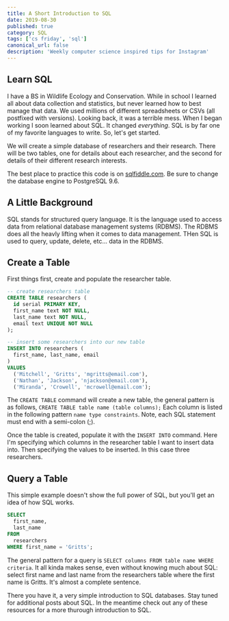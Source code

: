 ```yaml
---
title: A Short Introduction to SQL
date: 2019-08-30
published: true
category: SQL
tags: ['cs friday', 'sql']
canonical_url: false
description: 'Weekly computer science inspired tips for Instagram'
--- 
```


## Learn SQL

I have a BS in Wildlife Ecology and Conservation. While in school I learned all about data collection and statistics, but never learned how to best manage that data. We used millions of different spreadsheets or CSVs (all postfixed with versions). Looking back, it was a terrible mess. When I began working I soon learned about SQL. It changed *everything*. SQL is by far one of my favorite languages to write. So, let's get started.

We will create a simple database of researchers and their research. There will be two tables, one for details about each researcher, and the second for details of their different research interests.

The best place to practice this code is on [sqlfiddle.com](sqlfiddle.com). Be sure to change the database engine to PostgreSQL 9.6.

## A Little Background

SQL stands for structured query language. It is the language used to access data from relational database management systems (RDBMS). The RDBMS does all the heavly lifting when it comes to data management. THen SQL is used to query, update, delete, etc... data in the RDBMS. 

## Create a Table

First things first, create and populate the researcher table.

``` sql
-- create researchers table
CREATE TABLE researchers (
  id serial PRIMARY KEY,
  first_name text NOT NULL,
  last_name text NOT NULL,
  email text UNIQUE NOT NULL
);

-- insert some researchers into our new table
INSERT INTO researchers (
  first_name, last_name, email
)
VALUES
  ('Mitchell', 'Gritts', 'mgritts@email.com'),
  ('Nathan', 'Jackson', 'njackson@email.com'),
  ('Miranda', 'Crowell', 'mcrowell@email.com');
```

The `CREATE TABLE` command will create a new table, the general pattern is as follows, `CREATE TABLE table name (table columns);` Each column is listed in the following pattern `name type constraints`. Note, each SQL statement must end with a semi-colon (;).

Once the table is created, populate it with the `INSERT INTO` command. Here I'm specifying which columns in the researcher table I want to insert data into. Then specifying the values to be inserted. In this case three researchers.

## Query a Table

This simple example doesn't show the full power of SQL, but you'll get an idea of how SQL works.

``` sql
SELECT 
  first_name,
  last_name
FROM 
  researchers
WHERE first_name = 'Gritts';
```

The general pattern for a query is `SELECT columns FROM table name WHERE criteria`. It all kinda makes sense, even without knowing much about SQL: select first name and last name from the researchers table where the first name is Gritts. It's almost a complete sentence. 

There you have it, a very simple introduction to SQL databases. Stay tuned for additional posts about SQL. In the meantime check out any of these resources for a more thurough introduction to SQL.